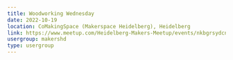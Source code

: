 ```yaml
---
title: Woodworking Wednesday
date: 2022-10-19
location: CoMakingSpace (Makerspace Heidelberg), Heidelberg
link: https://www.meetup.com/Heidelberg-Makers-Meetup/events/nkbgrsydcnbzb/
usergroup: makershd
type: usergroup
---
```

